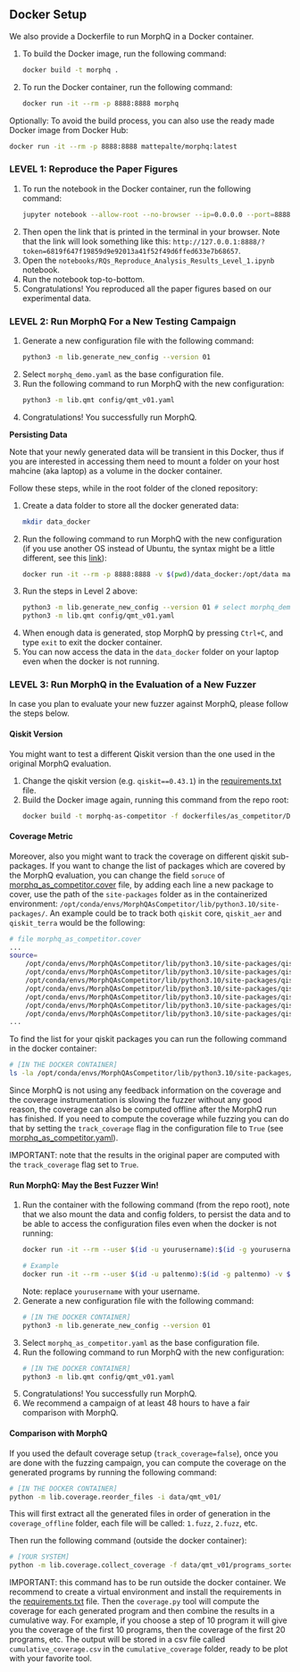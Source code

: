
## Docker Setup

We also provide a Dockerfile to run MorphQ in a Docker container.

1. To build the Docker image, run the following command:
    ```bash
    docker build -t morphq .
    ```
1. To run the Docker container, run the following command:
    ```bash
    docker run -it --rm -p 8888:8888 morphq
    ```

Optionally: To avoid the build process, you can also use the ready made Docker image from Docker Hub:
```bash
docker run -it --rm -p 8888:8888 mattepalte/morphq:latest
```

### LEVEL 1: Reproduce the Paper Figures

1. To run the notebook in the Docker container, run the following command:
    ```bash
    jupyter notebook --allow-root --no-browser --ip=0.0.0.0 --port=8888
    ```
1. Then open the link that is printed in the terminal in your browser. Note that the link will look something like this: `http://127.0.0.1:8888/?token=6819f647f19859d9e92013a41f52f49d6ffed633e7b68657`.
1. Open the `notebooks/RQs_Reproduce_Analysis_Results_Level_1.ipynb` notebook.
1. Run the notebook top-to-bottom.
1. Congratulations! You reproduced all the paper figures based on our experimental data.


### LEVEL 2: Run MorphQ For a New Testing Campaign

1. Generate a new configuration file with the following command:
    ```bash
    python3 -m lib.generate_new_config --version 01
    ```
1. Select `morphq_demo.yaml` as the base configuration file.
1. Run the following command to run MorphQ with the new configuration:
    ```bash
    python3 -m lib.qmt config/qmt_v01.yaml
    ```
1. Congratulations! You successfully run MorphQ.

**Persisting Data**

Note that your newly generated data will be transient in this Docker, thus if you are interested in accessing them need to mount a folder on your host mahcine (aka laptop) as a volume in the docker container.

Follow these steps, while in the root folder of the cloned repository:
1. Create a data folder to store all the docker generated data:
    ```bash
    mkdir data_docker
    ```
2. Run the following command to run MorphQ with the new configuration (if you use another OS instead of Ubuntu, the syntax might be a little different, see this [link](https://stackoverflow.com/a/41489151)):
    ```bash
    docker run -it --rm -p 8888:8888 -v $(pwd)/data_docker:/opt/data mattepalte/morphq:latest
    ```
3. Run the steps in Level 2 above:
    ```bash
    python3 -m lib.generate_new_config --version 01 # select morphq_demo.yaml as the base configuration file
    python3 -m lib.qmt config/qmt_v01.yaml
    ```
4. When enough data is generated, stop MorphQ by pressing `Ctrl+C`, and type `exit` to exit the docker container.
4. You can now access the data in the `data_docker` folder on your laptop even when the docker is not running.


### LEVEL 3: Run MorphQ in the Evaluation of a New Fuzzer


In case you plan to evaluate your new fuzzer against MorphQ, please follow the steps below.

#### Qiskit Version
You might want to test a different Qiskit version than the one used in the original MorphQ evaluation.
1. Change the qiskit version (e.g. `qiskit==0.43.1`) in the [requirements.txt](requirements.txt) file.
1. Build the Docker image again, running this command from the repo root:
    ```bash
    docker build -t morphq-as-competitor -f dockerfiles/as_competitor/Dockerfile .
    ```

#### Coverage Metric
Moreover, also you might want to track the coverage on different qiskit sub-packages.
If you want to change the list of packages which are covered by the MorphQ evaluation, you can change the field `soruce` of [morphq_as_competitor.cover](config/template_coverage/morphq_as_competitor.cover) file, by adding each line a new package to cover, use the path of the `site-packages` folder as in the containerized environment: `/opt/conda/envs/MorphQAsCompetitor/lib/python3.10/site-packages/`.
An example could be to track both `qiskit` core, `qiskit_aer` and `qiskit_terra` would be the following:
```bash
# file morphq_as_competitor.cover
...
source=
    /opt/conda/envs/MorphQAsCompetitor/lib/python3.10/site-packages/qiskit
    /opt/conda/envs/MorphQAsCompetitor/lib/python3.10/site-packages/qiskit_terra-0.43.1.dist-info
    /opt/conda/envs/MorphQAsCompetitor/lib/python3.10/site-packages/qiskit_aer
    /opt/conda/envs/MorphQAsCompetitor/lib/python3.10/site-packages/qiskit_aer-0.12.0.dist-info
    /opt/conda/envs/MorphQAsCompetitor/lib/python3.10/site-packages/qiskit_aer.libs
    /opt/conda/envs/MorphQAsCompetitor/lib/python3.10/site-packages/qiskit_ibmq_provider-0.20.2.dist-info
    /opt/conda/envs/MorphQAsCompetitor/lib/python3.10/site-packages/qiskit_terra-0.24.1.dist-info
...
```
To find the list for your qiskit packages you can run the following command in the docker container:
```bash
# [IN THE DOCKER CONTAINER]
ls -la /opt/conda/envs/MorphQAsCompetitor/lib/python3.10/site-packages/
```

Since MorphQ is not using any feedback information on the coverage and the coverage instrumentation is slowing the fuzzer without any good reason, the coverage can also be computed offline after the MorphQ run has finished.
If you need to compute the coverage while fuzzing you can do that by setting the `track_coverage` flag in the configuration file to `True` (see [morphq_as_competitor.yaml](config/template/morphq_as_competitor.yaml)).

IMPORTANT: note that the results in the original paper are computed with the `track_coverage` flag set to `True`.


#### Run MorphQ: May the Best Fuzzer Win!
1. Run the container with the following command (from the repo root), note that we also mount the data and config folders, to persist the data and to be able to access the configuration files even when the docker is not running:
    ```bash
    docker run -it --rm --user $(id -u yourusername):$(id -g yourusername) -v $(pwd)/data:/opt/data  -v $(pwd)/lib:/opt/lib -v $(pwd)/config:/opt/config -v $(pwd)/.gitignore:/opt/.gitignore morphq-as-competitor

    # Example
    docker run -it --rm --user $(id -u paltenmo):$(id -g paltenmo) -v $(pwd)/data:/opt/data  -v $(pwd)/lib:/opt/lib -v $(pwd)/config:/opt/config -v $(pwd)/.gitignore:/opt/.gitignore morphq-as-competitor
    ```
    Note: replace `yourusername` with your username.
1. Generate a new configuration file with the following command:
    ```bash
    # [IN THE DOCKER CONTAINER]
    python3 -m lib.generate_new_config --version 01
    ```
1. Select `morphq_as_competitor.yaml` as the base configuration file.
1. Run the following command to run MorphQ with the new configuration:
    ```bash
    # [IN THE DOCKER CONTAINER]
    python3 -m lib.qmt config/qmt_v01.yaml
    ```
1. Congratulations! You successfully run MorphQ.
1. We recommend a campaign of at least 48 hours to have a fair comparison with MorphQ.


#### Comparison with MorphQ
If you used the default coverage setup (`track_coverage=false`), once you are done with the fuzzing campaign, you can compute the coverage on the generated programs by running the following command:
```bash
# [IN THE DOCKER CONTAINER]
python -m lib.coverage.reorder_files -i data/qmt_v01/
```
This will first extract all the generated files in order of generation in the `coverage_offline` folder, each file will be called: `1.fuzz`, `2.fuzz`, etc.

Then run the following command (outside the docker container):
```bash
# [YOUR SYSTEM]
python -m lib.coverage.collect_coverage -f data/qmt_v01/programs_sorted/ -o data/qmt_v01/coverage_reports/ -n 10 -c config/qmt_v01.cover
```
IMPORTANT: this command has to be run outside the docker container. We recommend to create a virtual environment and install the requirements in the [requirements.txt](requirements.txt) file.
Then the `coverage.py` tool will compute the coverage for each generated program and then combine the results in a cumulative way.
For example, if you choose a step of 10 program it will give you the coverage of the first 10 programs, then the coverage of the first 20 programs, etc.
The output will be stored in a csv file called `cumulative_coverage.csv` in the `cumulative_coverage` folder, ready to be plot with your favorite tool.
